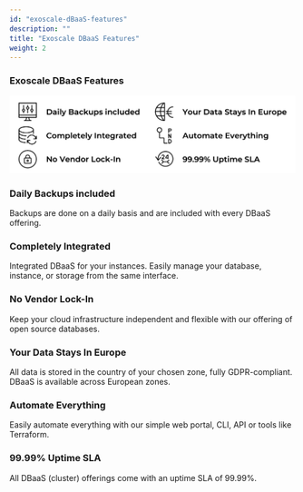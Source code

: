 ```yaml
---
id: "exoscale-dBaaS-features"
description: ""
title: "Exoscale DBaaS Features"
weight: 2
---
```


### Exoscale DBaaS Features

![dbaas-features](dbaas-features.png) 

### Daily Backups included

Backups are done on a daily basis and are included with every DBaaS offering.

### Completely Integrated

Integrated DBaaS for your instances. Easily manage your database, instance, or storage from the same interface.

### No Vendor Lock-In

Keep your cloud infrastructure independent and flexible with our offering of open source databases.

### Your Data Stays In Europe

All data is stored in the country of your chosen zone, fully GDPR-compliant. DBaaS is available across European zones.

### Automate Everything

Easily automate everything with our simple web portal, CLI, API or tools like Terraform.

### 99.99% Uptime SLA

All DBaaS (cluster) offerings come with an uptime SLA of 99.99%.